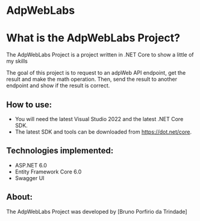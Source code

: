 # AdpWebLabs

What is the AdpWebLabs Project?
=====================
The AdpWebLabs Project is a project written in .NET Core to show a little of my skills

The goal of this project is to request to an adpWeb API endpoint, get the result and make the math operation. Then, send the result to another endpoint and show if the result is correct.


## How to use:
- You will need the latest Visual Studio 2022 and the latest .NET Core SDK.
- The latest SDK and tools can be downloaded from https://dot.net/core.

## Technologies implemented:

- ASP.NET 6.0
- Entity Framework Core 6.0
- Swagger UI

## About:
The AdpWebLabs Project was developed by [Bruno Porfirio da Trindade]
